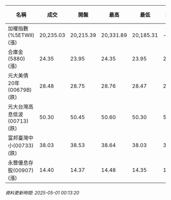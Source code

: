 | 名稱 | 成交 | 開盤 | 最高 | 最低 | 均價 | 成交金額(億) | 昨收 | 漲跌幅 | 漲跌 | 總量 | 昨量 | 振幅 |
| -------- | -------- | -------- | -------- |-------- | -------- | -------- |-------- |-------- |-------- | -------- | -------- |-------- |
|加權指數(%5ETWII) (漲)|20,235.03|20,215.39|20,331.89|20,185.31|-|2,736.73|20,232.63|0.01%|2.40|5,033,307|0|0.72%|
|合庫金(5880) (漲)|24.35|23.95|24.35|23.95|24.25|2.57|24.10|1.04%|0.25|10,616|22,237|1.66%|
|元大美債20年(00679B) (跌)|28.48|28.75|28.76|28.47|28.58|10.25|28.53|0.18%|0.05|35,878|26,476|1.02%|
|元大台灣高息低波(00713) (跌)|50.30|50.45|50.60|50.30|50.42|4.32|50.45|0.30%|0.15|8,564|14,009|0.59%|
|富邦臺灣中小(00733) (跌)|38.03|38.53|38.64|38.03|38.36|0.414|38.53|1.30%|0.50|1,078|921|1.58%|
|永豐優息存股(00907) (漲)|14.40|14.37|14.48|14.35|14.40|0.439|14.33|0.49%|0.07|3,046|4,842|0.91%|
###### 資料更新時間: 2025-05-01 00:13:20